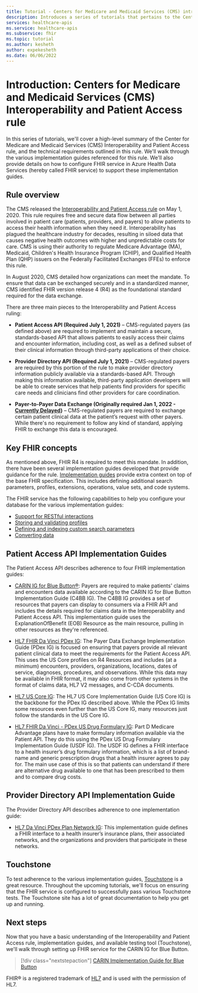 ```yaml
---
title: Tutorial - Centers for Medicare and Medicaid Services (CMS) introduction - FHIR service
description: Introduces a series of tutorials that pertains to the Center for Medicare and Medicaid Services (CMS) Interoperability and Patient Access rule.  
services: healthcare-apis
ms.service: healthcare-apis
ms.subservice: fhir
ms.topic: tutorial
ms.author: kesheth
author: expekesheth
ms.date: 06/06/2022
---
```


# Introduction: Centers for Medicare and Medicaid Services (CMS) Interoperability and Patient Access rule

In this series of tutorials, we'll cover a high-level summary of the Center for Medicare and Medicaid Services (CMS) Interoperability and Patient Access rule, and the technical requirements outlined in this rule. We'll walk through the various implementation guides referenced for this rule. We'll also provide details on how to configure FHIR service in Azure Health Data Services (hereby called FHIR service) to support these implementation guides.


## Rule overview

The CMS released the [Interoperability and Patient Access rule](https://www.cms.gov/Regulations-and-Guidance/Guidance/Interoperability/index) on May 1, 2020. This rule requires free and secure data flow between all parties involved in patient care (patients, providers, and payers) to allow patients to access their health information when they need it. Interoperability has plagued the healthcare industry for decades, resulting in siloed data that causes negative health outcomes with higher and unpredictable costs for care. CMS is using their authority to regulate Medicare Advantage (MA), Medicaid, Children's Health Insurance Program (CHIP), and Qualified Health Plan (QHP) issuers on the Federally Facilitated Exchanges (FFEs) to enforce this rule. 

In August 2020, CMS detailed how organizations can meet the mandate. To ensure that data can be exchanged securely and in a standardized manner, CMS identified FHIR version release 4 (R4) as the foundational standard required for the data exchange. 

There are three main pieces to the Interoperability and Patient Access ruling:

* **Patient Access API (Required July 1, 2021)** – CMS-regulated payers (as defined above) are required to implement and maintain a secure, standards-based API that allows patients to easily access their claims and encounter information, including cost, as well as a defined subset of their clinical information through third-party applications of their choice.  

* **Provider Directory API (Required July 1, 2021)** – CMS-regulated payers are required by this portion of the rule to make provider directory information publicly available via a standards-based API. Through making this information available, third-party application developers will be able to create services that help patients find providers for specific care needs and clinicians find other providers for care coordination.  

* **Payer-to-Payer Data Exchange (Originally required Jan 1, 2022 - [Currently Delayed](https://www.cms.gov/Regulations-and-Guidance/Guidance/Interoperability/index))** – CMS-regulated payers are required to exchange certain patient clinical data at the patient’s request with other payers. While there's no requirement to follow any kind of standard, applying FHIR to exchange this data is encouraged. 

## Key FHIR concepts

As mentioned above, FHIR R4 is required to meet this mandate. In addition, there have been several implementation guides developed that provide guidance for the rule. [Implementation guides](https://www.hl7.org/fhir/implementationguide.html) provide extra context on top of the base FHIR specification. This includes defining additional search parameters, profiles, extensions, operations, value sets, and code systems.

The FHIR service has the following capabilities to help you configure your database for the various implementation guides:

* [Support for RESTful interactions](fhir-features-supported.md)
* [Storing and validating profiles](validation-against-profiles.md)
* [Defining and indexing custom search parameters](how-to-do-custom-search.md)
* [Converting data](convert-data-overview.md)

## Patient Access API Implementation Guides

The Patient Access API describes adherence to four FHIR implementation guides:

* [CARIN IG for Blue Button®](http://hl7.org/fhir/us/carin-bb/STU1/index.html): Payers are required to make patients' claims and encounters data available according to the CARIN IG for Blue Button Implementation Guide (C4BB IG). The C4BB IG provides a set of resources that payers can display to consumers via a FHIR API and includes the details required for claims data in the Interoperability and Patient Access API. This implementation guide uses the ExplanationOfBenefit (EOB) Resource as the main resource, pulling in other resources as they're referenced.
* [HL7 FHIR Da Vinci PDex IG](http://hl7.org/fhir/us/davinci-pdex/STU1/index.html): The Payer Data Exchange Implementation Guide (PDex IG) is focused on ensuring that payers provide all relevant patient clinical data to meet the requirements for the Patient Access API. This uses the US Core profiles on R4 Resources and includes (at a minimum) encounters, providers, organizations, locations, dates of service, diagnoses, procedures, and observations. While this data may be available in FHIR format, it may also come from other systems in the format of claims data, HL7 V2 messages, and C-CDA documents.
* [HL7 US Core IG](https://www.hl7.org/fhir/us/core/toc.html): The HL7 US Core Implementation Guide (US Core IG) is the backbone for the PDex IG described above. While the PDex IG limits some resources even further than the US Core IG, many resources just follow the standards in the US Core IG.

* [HL7 FHIR Da Vinci - PDex US Drug Formulary IG](http://hl7.org/fhir/us/Davinci-drug-formulary/index.html): Part D Medicare Advantage plans have to make formulary information available via the Patient API. They do this using the PDex US Drug Formulary Implementation Guide (USDF IG). The USDF IG defines a FHIR interface to a health insurer’s drug formulary information, which is a list of brand-name and generic prescription drugs that a health insurer agrees to pay for. The main use case of this is so that patients can understand if there are alternative drug available to one that has been prescribed to them and to compare drug costs.

## Provider Directory API Implementation Guide

The Provider Directory API describes adherence to one implementation guide:

* [HL7 Da Vinci PDex Plan Network IG](https://build.fhir.org/ig/HL7/davinci-pdex-plan-net/): This implementation guide defines a FHIR interface to a health insurer’s insurance plans, their associated networks, and the organizations and providers that participate in these networks.

## Touchstone

To test adherence to the various implementation guides, [Touchstone](https://touchstone.aegis.net/touchstone/) is a great resource. Throughout the upcoming tutorials, we'll focus on ensuring that the FHIR service is configured to successfully pass various Touchstone tests. The Touchstone site has a lot of great documentation to help you get up and running.

## Next steps

Now that you have a basic understanding of the Interoperability and Patient Access rule, implementation guides, and available testing tool (Touchstone), we'll walk through setting up FHIR service for the CARIN IG for Blue Button. 

>[!div class="nextstepaction"]
>[CARIN Implementation Guide for Blue Button](carin-implementation-guide-blue-button-tutorial.md)

FHIR&#174; is a registered trademark of [HL7](https://hl7.org/fhir/) and is used with the permission of HL7.  
